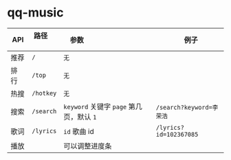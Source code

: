 # qq-music

| API   | 路径        | 参数                                  |    例子                  |
|-------|------------|---------------------------------------|-------------------------|
| 推荐   | `/`        | `无`                                  |                         |
| 排行   | `/top`     | `无`                                  |                          |
| 热搜   | `/hotkey`  | `无`                                  |                         |
| 搜索   | `/search`  | `keyword` 关键字 `page` 第几页，默认 `1` | `/search?keyword=李荣浩` |
| 歌词   | `/lyrics`  | `id` 歌曲 id                          | `/lyrics?id=102367085`   |
| 播放   |                                                    |可以调整进度条             |
 
